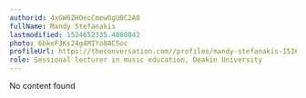 ```yaml
---
authorid: 4xGW6ZHOecCmew0gU0C2AO
fullName: Mandy Stefanakis
lastmodified: 1524652335.4808042
photo: 6bkeF3Ks24g4MIYo8ACSoc
profileUrl: https://theconversation.com//profiles/mandy-stefanakis-151618
role: Sessional lecturer in music education, Deakin University
---
```

No content found